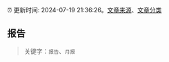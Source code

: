:alarm_clock: 更新时间: 2024-07-19 21:36:26。[文章来源](/README.md)、[文章分类](/TAGS.md)

## 报告


> 关键字：`报告`、`月报`



